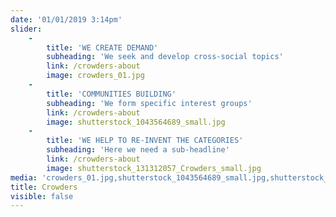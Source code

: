```yaml
---
date: '01/01/2019 3:14pm'
slider:
    -
        title: 'WE CREATE DEMAND'
        subheading: 'We seek and develop cross-social topics'
        link: /crowders-about
        image: crowders_01.jpg
    -
        title: 'COMMUNITIES BUILDING'
        subheading: 'We form specific interest groups'
        link: /crowders-about
        image: shutterstock_1043564689_small.jpg
    -
        title: 'WE HELP TO RE-INVENT THE CATEGORIES'
        subheading: 'Here we need a sub-headline'
        link: /crowders-about
        image: shutterstock_131312057_Crowders_small.jpg
media: 'crowders_01.jpg,shutterstock_1043564689_small.jpg,shutterstock_131312057_Crowders_small.jpg'
title: Crowders
visible: false
---
```


